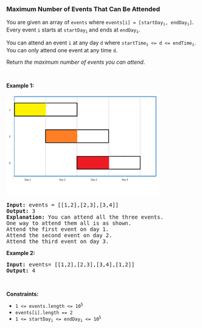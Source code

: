 
<h3>Maximum Number of Events That Can Be Attended</h3>
<div><p>You are given an array of <code>events</code> where <code>events[i] = [startDay<sub>i</sub>, endDay<sub>i</sub>]</code>. Every event <code>i</code> starts at <code>startDay<sub>i</sub></code><sub> </sub>and ends at <code>endDay<sub>i</sub></code>.</p>
<p>You can attend an event <code>i</code> at any day <code>d</code> where <code>startTime<sub>i</sub> &lt;= d &lt;= endTime<sub>i</sub></code>. You can only attend one event at any time <code>d</code>.</p>
<p>Return <em>the maximum number of events you can attend</em>.</p>
<p> </p>
<p><strong>Example 1:</strong></p>
<img alt="" src="assets/b29156a0322f4ccdad771c13e4c9b364.png" style="width: 400px; height: 267px;"/>
<pre><strong>Input:</strong> events = [[1,2],[2,3],[3,4]]
<strong>Output:</strong> 3
<strong>Explanation:</strong> You can attend all the three events.
One way to attend them all is as shown.
Attend the first event on day 1.
Attend the second event on day 2.
Attend the third event on day 3.
</pre>
<p><strong>Example 2:</strong></p>
<pre><strong>Input:</strong> events= [[1,2],[2,3],[3,4],[1,2]]
<strong>Output:</strong> 4
</pre>
<p> </p>
<p><strong>Constraints:</strong></p>
<ul>
<li><code>1 &lt;= events.length &lt;= 10<sup>5</sup></code></li>
<li><code>events[i].length == 2</code></li>
<li><code>1 &lt;= startDay<sub>i</sub> &lt;= endDay<sub>i</sub> &lt;= 10<sup>5</sup></code></li>
</ul>
</div>
